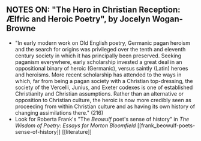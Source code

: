 ## NOTES ON: "The Hero in Christian Reception: Ælfric and Heroic Poetry", by Jocelyn Wogan-Browne

* "In early modern work on Old English poetry, Germanic pagan heroism and the search for origins was privileged over the tenth and eleventh century society in which it has principally been preserved. Seeking paganism everywhere, early scholarship invested a great deal in an oppositional binary of heroic (Germanic), versus saintly (Latin) heroes and heroisms. More recent scholarship has attended to the ways in which, far from being a pagan society with a Christian top-dressing, the society of the Vercelli, Junius, and Exeter codexes is one of established Christianity and Christian assumptions. Rather than an alternative or opposition to Christian culture, the heroic is now more credibly seen as proceeding from within Christian culture and as having its own history of changing assimilations there." (216)
* Look for Roberta Frank's "The _Beowulf_ poet's sense of history" in _The Wisdom of Poetry: Essays for Morton Bloomfield_ [[frank_beowulf-poets-sense-of-history]]
[[literature]]